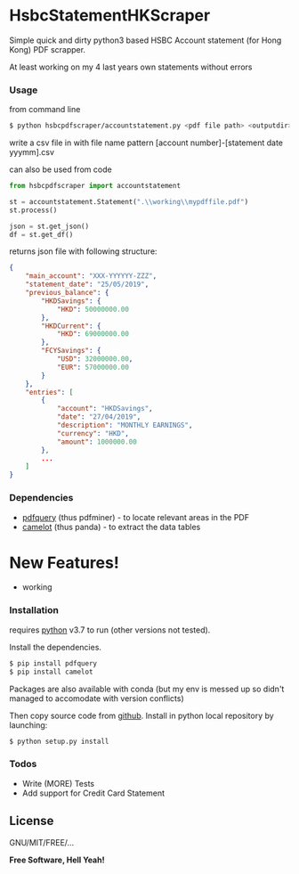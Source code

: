 # HsbcStatementHKScraper
Simple quick and dirty python3 based HSBC Account statement (for Hong Kong) PDF scrapper.

At least working on my 4 last years own statements without errors

### Usage

from command line
```sh
$ python hsbcpdfscraper/accountstatement.py <pdf file path> <outputdir>
```
write a csv file in <outputdir> with file name pattern [account number]-[statement date yyymm].csv

can also be used from code
```python
from hsbcpdfscraper import accountstatement

st = accountstatement.Statement(".\\working\\mypdffile.pdf")
st.process()

json = st.get_json()
df = st.get_df()
```

returns json file with following structure:
```json
{
    "main_account": "XXX-YYYYYY-ZZZ",
    "statement_date": "25/05/2019",
    "previous_balance": {
        "HKDSavings": {
            "HKD": 50000000.00
        }, 
        "HKDCurrent": {
            "HKD": 69000000.00
        }, 
        "FCYSavings": {
            "USD": 32000000.00, 
            "EUR": 57000000.00
        }
    }, 
    "entries": [
        {
            "account": "HKDSavings",
            "date": "27/04/2019",
            "description": "MONTHLY EARNINGS", 
            "currency": "HKD", 
            "amount": 1000000.00
        }, 
        ...
    ]
}
```

### Dependencies

* [pdfquery] (thus pdfminer) - to locate relevant areas in the PDF
* [camelot] (thus panda) - to extract the data tables

# New Features!

  - working



### Installation

requires [python](https://www.python.org/) v3.7 to run (other versions not tested).

Install the dependencies.

```sh
$ pip install pdfquery
$ pip install camelot
```

Packages are also available with conda (but my env is messed up so didn't managed to accomodate with version conflicts)

Then copy source code from [github](https://github.com/sinopsysHK/HsbcHkPdfScraper).
Install in python local repository by launching:

```sh
$ python setup.py install
```
### Todos

 - Write (MORE) Tests
 - Add support for Credit Card Statement

License
----

GNU/MIT/FREE/...


**Free Software, Hell Yeah!**

[//]: # (These are reference links used in the body of this note and get stripped out when the markdown processor does its job. There is no need to format nicely because it shouldn't be seen. Thanks SO - http://stackoverflow.com/questions/4823468/store-comments-in-markdown-syntax)

   [pdfquery]: <https://github.com/jcushman/pdfquery>
   [camelot]: <https://camelot-py.readthedocs.io/en/master/index.html>
